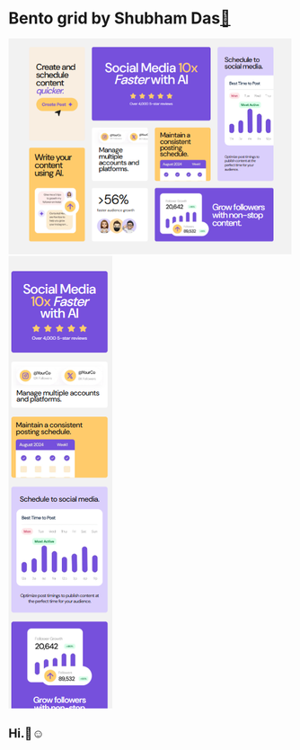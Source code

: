 # Bento grid by Shubham Das[🔗](https://shubham-bento-grid.netlify.app/)

![Desktop Final](./assets/images/desktop%20final.png)
![Mobile Final](./assets/images/mobile%20final.png)

## Hi.👋☺️